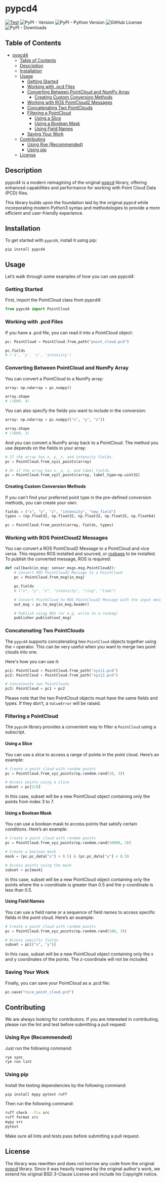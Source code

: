 # pypcd4

[![Test](https://github.com/MapIV/pypcd4/actions/workflows/test.yaml/badge.svg)](https://github.com/MapIV/pypcd4/actions/workflows/test.yaml)
![PyPI - Version](https://img.shields.io/pypi/v/pypcd4)
![PyPI - Python Version](https://img.shields.io/pypi/pyversions/pypcd4)
![GitHub License](https://img.shields.io/github/license/MapIV/pypcd4)
![PyPI - Downloads](https://img.shields.io/pypi/dm/pypcd4)

## Table of Contents

- [pypcd4](#pypcd4)
  - [Table of Contents](#table-of-contents)
  - [Description](#description)
  - [Installation](#installation)
  - [Usage](#usage)
    - [Getting Started](#getting-started)
    - [Working with .pcd Files](#working-with-pcd-files)
    - [Converting Between PointCloud and NumPy Array](#converting-between-pointcloud-and-numpy-array)
      - [Creating Custom Conversion Methods](#creating-custom-conversion-methods)
    - [Working with ROS PointCloud2 Messages](#working-with-ros-pointcloud2-messages)
    - [Concatenating Two PointClouds](#concatenating-two-pointclouds)
    - [Filtering a PointCloud](#filtering-a-pointcloud)
      - [Using a Slice](#using-a-slice)
      - [Using a Boolean Mask](#using-a-boolean-mask)
      - [Using Field Names](#using-field-names)
    - [Saving Your Work](#saving-your-work)
  - [Contributing](#contributing)
    - [Using Rye (Recommended)](#using-rye-recommended)
    - [Using pip](#using-pip)
  - [License](#license)

## Description

pypcd4 is a modern reimagining of the original [pypcd](https://github.com/dimatura/pypcd) library,
offering enhanced capabilities and performance for working with Point Cloud Data (PCD) files.

This library builds upon the foundation laid by the original pypcd while incorporating modern
Python3 syntax and methodologies to provide a more efficient and user-friendly experience.

## Installation

To get started with `pypcd4`, install it using pip:

```shell
pip install pypcd4
```

## Usage

Let’s walk through some examples of how you can use pypcd4:

### Getting Started

First, import the PointCloud class from pypcd4:

```python
from pypcd4 import PointCloud
```

### Working with .pcd Files

If you have a .pcd file, you can read it into a PointCloud object:

```python
pc: PointCloud = PointCloud.from_path("point_cloud.pcd")

pc.fields
# ('x', 'y', 'z', 'intensity')
```

### Converting Between PointCloud and NumPy Array

You can convert a PointCloud to a NumPy array:

```python
array: np.ndarray = pc.numpy()

array.shape
# (1000, 4)
```

You can also specify the fields you want to include in the conversion:

```python
array: np.ndarray = pc.numpy(("x", "y", "z"))

array.shape
# (1000, 3)
```

And you can convert a NumPy array back to a PointCloud.
The method you use depends on the fields in your array:

```python
# If the array has x, y, z, and intensity fields,
pc = PointCloud.from_xyzi_points(array)

# Or if the array has x, y, z, and label fields,
pc = PointCloud.from_xyzl_points(array, label_type=np.uint32)
```

#### Creating Custom Conversion Methods

If you can’t find your preferred point type in the pre-defined conversion methods,
you can create your own:

```python
fields = ("x", "y", "z", "intensity", "new_field")
types = (np.float32, np.float32, np.float32, np.float32, np.float64)

pc = PointCloud.from_points(array, fields, types)
```

### Working with ROS PointCloud2 Messages

You can convert a ROS PointCloud2 Message to a PointCloud and vice versa. This requires ROS installed and sourced, or [rosbags](https://ternaris.gitlab.io/rosbags/index.html) to be installed. To publish the converted message, ROS is required:

```python
def callback(in_msg: sensor_msgs.msg.PointCloud2):
    # Convert ROS PointCloud2 Message to a PointCloud
    pc = PointCloud.from_msg(in_msg)

    pc.fields
    # ("x", "y", "z", "intensity", "ring", "time")

    # Convert PointCloud to ROS PointCloud2 Message with the input message header
    out_msg = pc.to_msg(in_msg.header)

    # Publish using ROS (or e.g. write to a rosbag)
    publisher.publish(out_msg)
```

### Concatenating Two PointClouds

The `pypcd4` supports concatenating two `PointCloud` objects together using the `+` operator.
This can be very useful when you want to merge two point clouds into one.

Here's how you can use it:

```python
pc1: PointCloud = PointCloud.from_path("xyzi1.pcd")
pc2: PointCloud = PointCloud.from_path("xyzi2.pcd")

# Concatenate two PointClouds
pc3: PointCloud = pc1 + pc2
```

Please note that the two PointCloud objects must have the same fields and types. If they don’t, a `ValueError` will be raised.

### Filtering a PointCloud

The `pypcd4` library provides a convenient way to filter a `PointCloud` using a subscript.

#### Using a Slice

You can use a slice to access a range of points in the point cloud. Here’s an example:

```python
# Create a point cloud with random points
pc = PointCloud.from_xyz_points(np.random.rand(10, 3))

# Access points using a slice
subset = pc[3:8]
```

In this case, subset will be a new PointCloud object containing only the points from index 3 to 7.

#### Using a Boolean Mask

You can use a boolean mask to access points that satisfy certain conditions. Here’s an example:

```python
# Create a point cloud with random points
pc = PointCloud.from_xyz_points(np.random.rand(10000, 3))

# Create a boolean mask
mask = (pc.pc_data["x"] > 0.5) & (pc.pc_data["y"] < 0.5)

# Access points using the mask
subset = pc[mask]
```

In this case, subset will be a new PointCloud object containing only the points where the x-coordinate is greater than 0.5 and the y-coordinate is less than 0.5.

#### Using Field Names

You can use a field name or a sequence of field names to access specific fields in the point cloud. Here’s an example:

```python
# Create a point cloud with random points
pc = PointCloud.from_xyz_points(np.random.rand(100, 3))

# Access specific fields
subset = pc[("x", "y")]
```

In this case, subset will be a new PointCloud object containing only the x and y coordinates of the points.
The z-coordinate will not be included.

### Saving Your Work

Finally, you can save your PointCloud as a .pcd file:

```python
pc.save("nice_point_cloud.pcd")
```

## Contributing

We are always looking for contributors. If you are interested in contributing,
please run the lint and test before submitting a pull request:

### Using Rye (Recommended)

Just run the following command:

```bash
rye sync
rye run lint
```

### Using pip

Install the testing dependencies by the following command:

```bash
pip install mypy pytest ruff
```

Then run the following command:

```bash
ruff check --fix src
ruff format src
mypy src
pytest
```

Make sure all lints and tests pass before submitting a pull request.

## License

The library was rewritten and does not borrow any code from the original [pypcd](https://github.com/dimatura/pypcd) library.
Since it was heavily inspired by the original author's work, we extend his original BSD 3-Clause License and include his Copyright notice.
